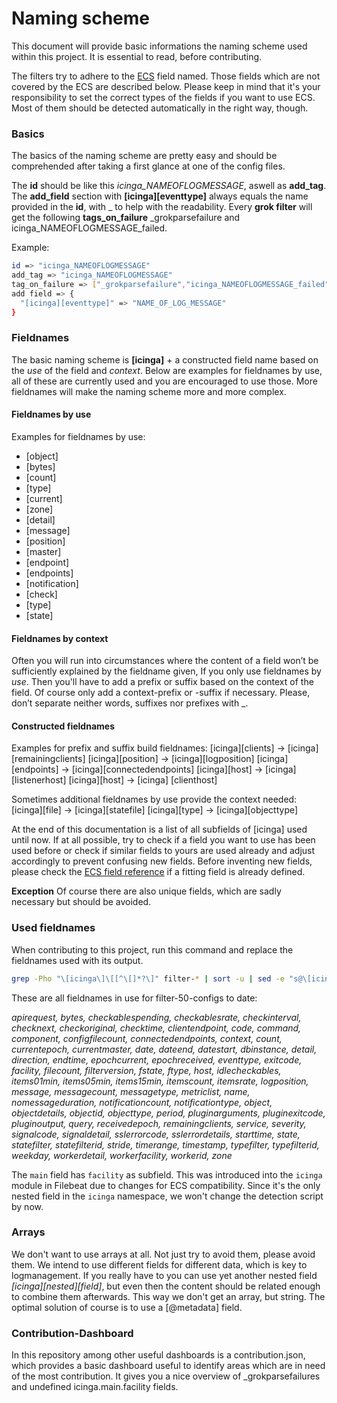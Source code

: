 # Naming scheme
This document will provide basic informations the naming scheme used within this project. It is essential to read, before contributing.

The filters try to adhere to the [ECS](https://www.elastic.co/guide/en/ecs/1.0/index.html) field named. Those fields which are not covered by the ECS are described below. Please keep in mind that it's your responsibility to set the correct types of the fields if you want to use ECS. Most of them should be detected automatically in the right way, though.

### Basics
The basics of the naming scheme are pretty easy and should be comprehended after taking a first glance at one of the config files.

The **id** should be like this *icinga_NAMEOFLOGMESSAGE*, aswell as **add_tag**.
The **add_field** section with **[icinga][eventtype]** always equals the name provided in the **id**, with _ to help with the readability.
Every **grok filter** will get the following **tags_on_failure** _grokparsefailure and icinga_NAMEOFLOGMESSAGE_failed.

Example:
```sh
id => "icinga_NAMEOFLOGMESSAGE"
add_tag => "icinga_NAMEOFLOGMESSAGE"
tag_on_failure => ["_grokparsefailure","icinga_NAMEOFLOGMESSAGE_failed"]
add field => {
  "[icinga][eventtype]" => "NAME_OF_LOG_MESSAGE"
}
```

### Fieldnames

The basic naming scheme is **[icinga]** + a constructed field name based on the *use* of the field and *context*. Below are examples for fieldnames by use, all of these are currently used and you are encouraged to use those. More fieldnames will make the naming scheme more and more complex.

#### Fieldnames by use

Examples for fieldnames by use:
- [object]
- [bytes]
- [count]
- [type]
- [current]
- [zone]
- [detail]
- [message]
- [position]
- [master]
- [endpoint]
- [endpoints]
- [notification]
- [check]
- [type]
- [state]

#### Fieldnames by context

Often you will run into circumstances where the content of a field won’t be sufficiently explained by the fieldname given, If you only use fieldnames by *use*. Then you'll have to add a prefix or suffix based on the context of the field. Of course only add a context-prefix or -suffix if necessary. Please, don’t separate neither words, suffixes nor prefixes with _.

#### Constructed fieldnames

Examples for prefix and suffix build fieldnames:
[icinga][clients] → [icinga][remainingclients]
[icinga][position] → [icinga][logposition]
[icinga][endpoints] → [icinga][connectedendpoints]
[icinga][host] → [icinga] [listenerhost]
[icinga][host] → [icinga] [clienthost]

Sometimes additional fieldnames by use provide the context needed:
[icinga][file] → [icinga][statefile]
[icinga][type] → [icinga][objecttype]

At the end of this documentation is a list of all subfields of [icinga] used until now. If at all possible, try to check if a field you want to use has been used before or check if similar fields to yours are used already and adjust accordingly to prevent confusing new fields. Before inventing new fields, please check the [ECS field reference](https://www.elastic.co/guide/en/ecs/1.0/index.html) if a fitting field is already defined.

**Exception** Of course there are also unique fields, which are sadly necessary but should be avoided.

### Used fieldnames

When contributing to this project, run this command and replace the fieldnames used with its output. 

```sh
grep -Pho "\[icinga\]\[[^\[]*?\]" filter-* | sort -u | sed -e "s@\[icinga\]\[@@;s@\]@,@" | sed ':a;N;$!ba;s/\n/ /g' | sed -e "s/,$//"
```

These are all fieldnames in use for filter-50-configs to date:

*apirequest, bytes, checkablespending, checkablesrate, checkinterval, checknext, checkoriginal, checktime, clientendpoint, code, command, component, configfilecount, connectedendpoints, context, count, currentepoch, currentmaster, date, dateend, datestart, dbinstance, detail, direction, endtime, epochcurrent, epochreceived, eventtype, exitcode, facility, filecount, filterversion, fstate, ftype, host, idlecheckables, items01min, items05min, items15min, itemscount, itemsrate, logposition, message, messagecount, messagetype, metriclist, name, nomessageduration, notificationcount, notificationtype, object, objectdetails, objectid, objecttype, period, pluginarguments, pluginexitcode, pluginoutput, query, receivedepoch, remainingclients, service, severity, signalcode, signaldetail, sslerrorcode, sslerrordetails, starttime, state, statefilter, statefilterid, stride, timerange, timestamp, typefilter, typefilterid, weekday, workerdetail, workerfacility, workerid, zone*

The `main` field has `facility` as subfield. This was introduced into the `icinga` module in Filebeat due to changes for ECS compatibility. Since it's the only nested field in the `icinga` namespace, we won't change the detection script by now.

### Arrays

We don't want to use arrays at all. Not just try to avoid them, please avoid them. We intend to use different fields for different data, which is key to logmanagement. If you really have to you can use yet another nested field *[icinga][nested][field]*, but even then the content should be related enough to combine them afterwards. This way we don't get an array, but string. The optimal solution of course is to use a [@metadata] field. 

### Contribution-Dashboard

In this repository among other useful dashboards is a contribution.json, which provides a basic dashboard useful to identify areas which are in need of the most contribution. It gives you a nice overview of _grokparsefailures and undefined icinga.main.facility fields.

